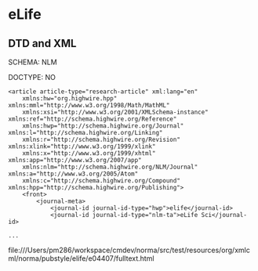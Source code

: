 # eLife

## DTD and XML

SCHEMA:  NLM

DOCTYPE: NO

```
<article article-type="research-article" xml:lang="en"
	xmlns:hw="org.highwire.hpp" xmlns:mml="http://www.w3.org/1998/Math/MathML"
	xmlns:xsi="http://www.w3.org/2001/XMLSchema-instance" xmlns:ref="http://schema.highwire.org/Reference"
	xmlns:hwp="http://schema.highwire.org/Journal" xmlns:l="http://schema.highwire.org/Linking"
	xmlns:r="http://schema.highwire.org/Revision" xmlns:xlink="http://www.w3.org/1999/xlink"
	xmlns:x="http://www.w3.org/1999/xhtml" xmlns:app="http://www.w3.org/2007/app"
	xmlns:nlm="http://schema.highwire.org/NLM/Journal" xmlns:a="http://www.w3.org/2005/Atom"
	xmlns:c="http://schema.highwire.org/Compound" xmlns:hpp="http://schema.highwire.org/Publishing">
	<front>
		<journal-meta>
			<journal-id journal-id-type="hwp">elife</journal-id>
			<journal-id journal-id-type="nlm-ta">eLife Sci</journal-id>

...

```
file:///Users/pm286/workspace/cmdev/norma/src/test/resources/org/xmlcml/norma/pubstyle/elife/e04407/fulltext.html
